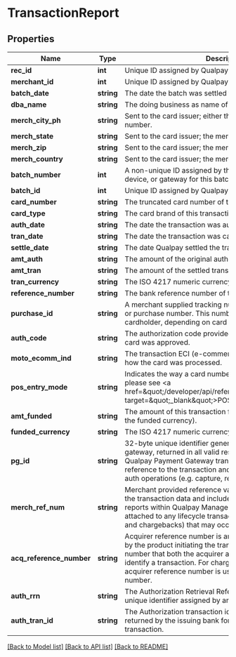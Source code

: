 # TransactionReport

## Properties
Name | Type | Description | Notes
------------ | ------------- | ------------- | -------------
**rec_id** | **int** | Unique ID assigned by Qualpay to this deposit. | [optional] 
**merchant_id** | **int** | Unique ID assigned by Qualpay to a Merchant. | [optional] 
**batch_date** | **string** | The date the batch was settled to Qualpay. | [optional] 
**dba_name** | **string** | The doing business as name of the merchant. | [optional] 
**merch_city_ph** | **string** | Sent to the card issuer; either the merchant&#39;s city, or phone number. | [optional] 
**merch_state** | **string** | Sent to the card issuer; the merchant&#39;s state. | [optional] 
**merch_zip** | **string** | Sent to the card issuer; the merchant&#39;s ZIP code. | [optional] 
**merch_country** | **string** | Sent to the card issuer; the merchant&#39;s country code. | [optional] 
**batch_number** | **int** | A non-unique ID assigned by the merchant&#39;s terminal, POS device, or gateway for this batch, in the range of 1 - 999. | [optional] 
**batch_id** | **int** | Unique ID assigned by Qualpay to this batch. | [optional] 
**card_number** | **string** | The truncated card number of the transaction. | [optional] 
**card_type** | **string** | The card brand of this transaction. | [optional] 
**auth_date** | **string** | The date the transaction was authorized by the merchant. | [optional] 
**tran_date** | **string** | The date the transaction was captured by the merchant. | [optional] 
**settle_date** | **string** | The date Qualpay settled the transaction with the issuer. | [optional] 
**amt_auth** | **string** | The amount of the original authorization. | [optional] 
**amt_tran** | **string** | The amount of the settled transaction. | [optional] 
**tran_currency** | **string** | The ISO 4217 numeric currency code of the dispute. | [optional] 
**reference_number** | **string** | The bank reference number of the deposit. | [optional] 
**purchase_id** | **string** | A merchant supplied tracking number, generally an invoice or purchase number. This number may be visible to the cardholder, depending on card issuer. | [optional] 
**auth_code** | **string** | The authorization code provided by the card issuer when the card was approved. | [optional] 
**moto_ecomm_ind** | **string** | The transaction ECI (e-commerce indicator), an indicatior of how the card was processed. | [optional] 
**pos_entry_mode** | **string** | Indicates the way a card number was entered. For all codes, please see &lt;a href&#x3D;\&quot;/developer/api/reference#pos_entry_mode\&quot; target&#x3D;\&quot;_blank\&quot;&gt;POS Entry Modes&lt;/a&gt;. | [optional] 
**amt_funded** | **string** | The amount of this transaction funded to the merchant (in the funded currency). | [optional] 
**funded_currency** | **string** | The ISO 4217 numeric currency code of the transaction. | [optional] 
**pg_id** | **string** | 32-byte unique identifier generated by the payment gateway, returned in all valid responses. Applicable only to Qualpay Payment Gateway transactions. It provides a reference to the transaction and is required for some post-auth operations (e.g. capture, refund, or void). | [optional] 
**merch_ref_num** | **string** | Merchant provided reference value that will be stored with the transaction data and included with transaction data in reports within Qualpay Manager. This value will also be attached to any lifecycle transactions (e.g. retrieval requests and chargebacks) that may occur. | [optional] 
**acq_reference_number** | **string** | Acquirer reference number is an 11-digit number generated by the product initiating the transaction. It is a unique number that both the acquirer and the issuer can use to identify a transaction. For chargeback adjustments, the acquirer reference number is used as the deposit reference number. | [optional] 
**auth_rrn** | **string** | The Authorization Retrieval Reference Number (RRN) is a unique identifier assigned by an acquirer to an authorization. | [optional] 
**auth_tran_id** | **string** | The Authorization transaction identifier is a unique identifier returned by the issuing bank for an electronically authorized transaction. | [optional] 

[[Back to Model list]](../README.md#documentation-for-models) [[Back to API list]](../README.md#documentation-for-api-endpoints) [[Back to README]](../README.md)


